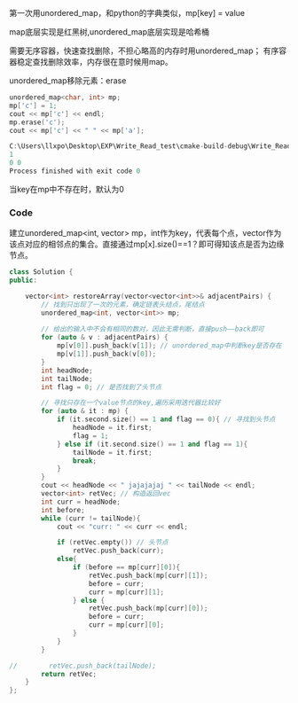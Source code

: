 [原题链接]:https://leetcode-cn.com/problems/restore-the-array-from-adjacent-pairs/

第一次用unordered_map，和python的字典类似，mp[key] = value

map底层实现是红黑树,unordered_map底层实现是哈希桶

需要无序容器，快速查找删除，不担心略高的内存时用unordered_map；
有序容器稳定查找删除效率，内存很在意时候用map。



unordered_map移除元素：erase

```c++
unordered_map<char, int> mp;
mp['c'] = 1;
cout << mp['c'] << endl;
mp.erase('c');
cout << mp['c'] << " " << mp['a'];

C:\Users\llxpo\Desktop\EXP\Write_Read_test\cmake-build-debug\Write_Read_test.exe
1
0 0
Process finished with exit code 0
```

当key在mp中不存在时，默认为0

### Code

建立unordered_map<int, vector<int>> mp，int作为key，代表每个点，vector<int>作为该点对应的相邻点的集合。直接通过mp[x].size()==1？即可得知该点是否为边缘节点。

```c++
class Solution {
public:

    vector<int> restoreArray(vector<vector<int>>& adjacentPairs) {
        // 找到只出现了一次的元素，确定链表头结点，尾结点
        unordered_map<int, vector<int>> mp;
        
        // 给出的输入中不会有相同的数对，因此无需判断，直接push——back即可
        for (auto & v : adjacentPairs) {
            mp[v[0]].push_back(v[1]); // unordered_map中判断key是否存在
            mp[v[1]].push_back(v[0]);
        }
        int headNode;
        int tailNode;
        int flag = 0; // 是否找到了头节点

        // 寻找只存在一个value节点的key,遍历采用迭代器比较好
        for (auto & it : mp) {
            if (it.second.size() == 1 and flag == 0){ // 寻找到头节点
                headNode = it.first;
                flag = 1;
            } else if (it.second.size() == 1 and flag == 1){
                tailNode = it.first;
                break;
            }
        }
        cout << headNode << " jajajajaj " << tailNode << endl;
        vector<int> retVec; // 构造返回vec
        int curr = headNode;
        int before;
        while (curr != tailNode){
            cout << "curr: " << curr << endl;

            if (retVec.empty()) // 头节点
                retVec.push_back(curr);
            else{
                if (before == mp[curr][0]){
                    retVec.push_back(mp[curr][1]);
                    before = curr;
                    curr = mp[curr][1];
                } else {
                    retVec.push_back(mp[curr][0]);
                    before = curr;
                    curr = mp[curr][0];
                }
            }
        }

//        retVec.push_back(tailNode);
        return retVec;
    }
};
```

